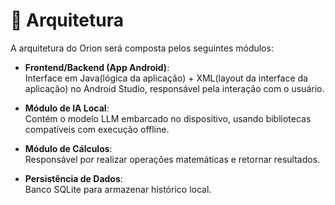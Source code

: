 # 🧠 Arquitetura

A arquitetura do Orion será composta pelos seguintes módulos:

- **Frontend/Backend (App Android)**:  
  Interface em Java(lógica da aplicação) + XML(layout da interface da aplicação) no Android Studio, responsável pela interação com o usuário.

- **Módulo de IA Local**:  
  Contém o modelo LLM embarcado no dispositivo, usando bibliotecas compatíveis com execução offline.

- **Módulo de Cálculos**:  
  Responsável por realizar operações matemáticas e retornar resultados.

- **Persistência de Dados**:  
  Banco SQLite para armazenar histórico local.
